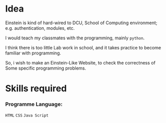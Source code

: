 # Idea
Einstein is kind of hard-wired to DCU, School of Computing environment; e.g. authentication, modules, etc.

I would teach my classmates with the programming, mainly `python`.

I think there is too little Lab work in school, and it takes practice to become familiar with programming.

So, i wish to make an Einstein-Like Website, to check the correctness of Some specific programming problems.

# Skills required
### Programme Language:
`HTML`
`CSS`
`Java Script`
